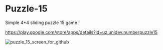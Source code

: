 # Puzzle-15
Simple 4*4 sliding puzzle 15 game !

https://play.google.com/store/apps/details?id=uz.unidev.numberpuzzle15

 ![puzzle_15_screen_for_github](https://user-images.githubusercontent.com/70841207/185742624-1f35fa14-59d0-4304-8bcd-3ff00cedf418.jpg)
